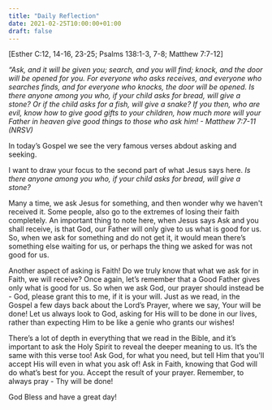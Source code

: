 ```yaml
---
title: "Daily Reflection"
date: 2021-02-25T10:00:00+01:00
draft: false
---
```


[Esther C:12, 14-16, 23-25; Psalms 138:1-3, 7-8; Matthew 7:7-12]

_“Ask, and it will be given you; search, and you will find; knock, and the door will be opened for you. For everyone who asks receives, and everyone who searches finds, and for everyone who knocks, the door will be opened. Is there anyone among you who, if your child asks for bread, will give a stone? Or if the child asks for a fish, will give a snake? If you then, who are evil, know how to give good gifts to your children, how much more will your Father in heaven give good things to those who ask him! - Matthew 7:7-11 (NRSV)_

In today’s Gospel we see the very famous verses abdout asking and seeking.

I want to draw your focus to the second part of what Jesus says here. _Is there anyone among you who, if your child asks for bread, will give a stone?_

Many a time, we ask Jesus for something, and then wonder why we haven't received it. Some people, also go to the extremes of losing their faith completely. An important thing to note here, when Jesus says Ask and you shall receive, is that God, our Father will only give to us what is good for us. So, when we ask for something and do not get it, it would mean there’s something else waiting for us, or perhaps the thing we asked for was not good for us.

Another aspect of asking is Faith! Do we truly know that what we ask for in Faith, we will receive? Once again, let’s remember that a Good Father gives only what is good for us. So when we ask God, our prayer should instead be - God, please grant this to me, if it is your will. Just as we read, in the Gospel a few days back about the Lord’s Prayer, where we say, Your will be done! Let us always look to God, asking for His will to be done in our lives, rather than expecting Him to be like a genie who grants our wishes!

There’s a lot of depth in everything that we read in the Bible, and it’s important to ask the Holy Spirit to reveal the deeper meaning to us. It’s the same with this verse too! Ask God, for what you need, but tell Him that you'll accept His will even in what you ask of! Ask in Faith, knowing that God will do what’s best for you. Accept the result of your prayer. Remember, to always pray - Thy will be done!

God Bless and have a great day!
